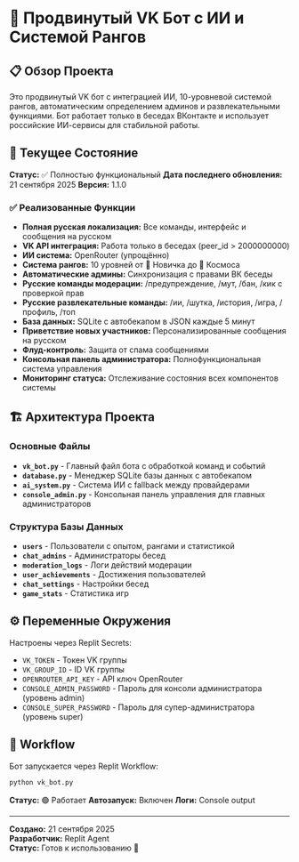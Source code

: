 # 🤖 Продвинутый VK Бот с ИИ и Системой Рангов

## 📋 Обзор Проекта

Это продвинутый VK бот с интеграцией ИИ, 10-уровневой системой рангов, автоматическим определением админов и развлекательными функциями. Бот работает только в беседах ВКонтакте и использует российские ИИ-сервисы для стабильной работы.

## 🚀 Текущее Состояние

**Статус:** ✅ Полностью функциональный
**Дата последнего обновления:** 21 сентября 2025
**Версия:** 1.1.0

### ✅ Реализованные Функции

- **Полная русская локализация:** Все команды, интерфейс и сообщения на русском
- **VK API интеграция:** Работа только в беседах (peer_id > 2000000000)
- **ИИ система:** OpenRouter (упрощённо)
- **Система рангов:** 10 уровней от 🥉 Новичка до 🚀 Космоса
- **Автоматические админы:** Синхронизация с правами ВК беседы
- **Русские команды модерации:** /предупреждение, /мут, /бан, /кик с проверкой прав
- **Русские развлекательные команды:** /ии, /шутка, /история, /игра, /профиль, /топ
- **База данных:** SQLite с автобекапом в JSON каждые 5 минут
- **Приветствие новых участников:** Персонализированные сообщения на русском
- **Флуд-контроль:** Защита от спама сообщениями
- **Консольная панель администратора:** Полнофункциональная система управления
- **Мониторинг статуса:** Отслеживание состояния всех компонентов системы

## 🏗️ Архитектура Проекта

### Основные Файлы

- **`vk_bot.py`** - Главный файл бота с обработкой команд и событий
- **`database.py`** - Менеджер SQLite базы данных с автобекапом
- **`ai_system.py`** - Система ИИ с fallback между провайдерами
- **`console_admin.py`** - Консольная панель управления для главных администраторов

### Структура Базы Данных

- **`users`** - Пользователи с опытом, рангами и статистикой
- **`chat_admins`** - Администраторы бесед
- **`moderation_logs`** - Логи действий модерации
- **`user_achievements`** - Достижения пользователей
- **`chat_settings`** - Настройки бесед
- **`game_stats`** - Статистика игр

## ⚙️ Переменные Окружения

Настроены через Replit Secrets:

- `VK_TOKEN` - Токен VK группы
- `VK_GROUP_ID` - ID VK группы
- `OPENROUTER_API_KEY` - API ключ OpenRouter
- `CONSOLE_ADMIN_PASSWORD` - Пароль для консоли администратора (уровень admin)
- `CONSOLE_SUPER_PASSWORD` - Пароль для супер-администратора (уровень super)

## 🔄 Workflow

Бот запускается через Replit Workflow:
```bash
python vk_bot.py
```

**Статус:** 🟢 Работает
**Автозапуск:** Включен
**Логи:** Console output

---

**Создано:** 21 сентября 2025  
**Разработчик:** Replit Agent  
**Статус:** Готов к использованию 🚀